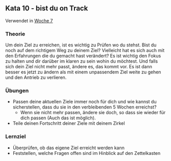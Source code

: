 ## Kata 10 - bist du on Track

Verwendet in [Woche 7](2-1-Woche-7.md)

### Theorie

Um dein Ziel zu erreichen, ist es wichtig zu Prüfen wo du stehst. Bist du noch auf dem richtigem Weg zu deinem Ziel? Vielleicht hat es sich auch mit den Erfahrungen die du gemacht hast verändert? Es ist wichtig den Fokus zu halten und dir darüber im klaren zu sein wohin du möchtest. Und falls sich dein Ziel nicht mehr passt, ändere es, das kommt vor. Es ist dann besser es jetzt zu ändern als mit einem unpassendem Ziel weite zu gehen und den Antrieb zu verlieren.


### Übungen
- Passen deine aktuellen Ziele immer noch für dich und wie kannst du sicherstellen, dass du sie in den verbleibenden 5 Wochen erreichst?
	- Wenn sie nicht mehr passen, ändere sie doch, so dass sie wieder für dich passen (Auch das ist möglich).
- Teile deinen Fortschritt deiner Ziele mit deinem Zirkel


### Lernziel
- Überprüfen, ob das eigene Ziel erreicht werden kann
- Feststellen, welche Fragen offen sind im Hinblick auf den Zettelkasten
<script src="https://giscus.app/client.js"
        data-repo="cogneon/lernos-zettelkasten"
        data-repo-id="R_kgDOI5YY1w"
        data-category="Announcements"
        data-category-id="DIC_kwDOI5YY184CUTx3"
        data-mapping="pathname"
        data-strict="0"
        data-reactions-enabled="1"
        data-emit-metadata="0"
        data-input-position="bottom"
        data-theme="light"
        data-lang="de"
        crossorigin="anonymous"
        async>
</script>
